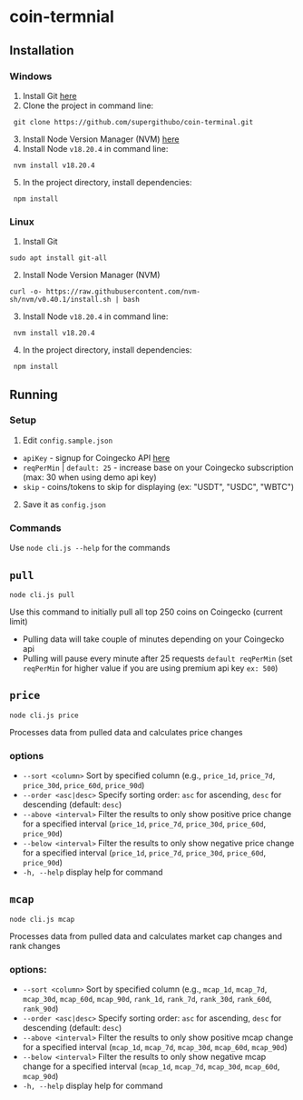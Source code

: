 # coin-termnial

## Installation

### Windows

1. Install Git [here](https://git-scm.com/downloads/win)
2. Clone the project in command line:

```
 git clone https://github.com/supergithubo/coin-terminal.git
```

3. Install Node Version Manager (NVM) [here](https://github.com/coreybutler/nvm-windows/releases/tag/1.1.12)
4. Install Node `v18.20.4` in command line:

```
 nvm install v18.20.4
```

5. In the project directory, install dependencies:

```
 npm install
```

### Linux

1. Install Git

```
sudo apt install git-all
```

2. Install Node Version Manager (NVM)

```
curl -o- https://raw.githubusercontent.com/nvm-sh/nvm/v0.40.1/install.sh | bash
```

3. Install Node `v18.20.4` in command line:

```
 nvm install v18.20.4
```

4. In the project directory, install dependencies:

```
 npm install
```

## Running

### Setup

1. Edit `config.sample.json`

- `apiKey` - signup for Coingecko API [here](https://www.coingecko.com/en/developers/dashboard)
- `reqPerMin` | `default: 25` - increase base on your Coingecko subscription (max: 30 when using demo api key)
- `skip` - coins/tokens to skip for displaying (ex: "USDT", "USDC", "WBTC")

2. Save it as `config.json`

### Commands

Use `node cli.js --help` for the commands

## `pull`

`node cli.js pull`

Use this command to initially pull all top 250 coins on Coingecko (current limit)

- Pulling data will take couple of minutes depending on your Coingecko api
- Pulling will pause every minute after 25 requests `default reqPerMin` (set `reqPerMin` for higher value if you are using premium api key `ex: 500`)

## `price`

`node cli.js price`

Processes data from pulled data and calculates price changes

### options

- `--sort <column>` Sort by specified column (e.g., `price_1d`, `price_7d`, `price_30d`, `price_60d`, `price_90d`)
- `--order <asc|desc>` Specify sorting order: `asc` for ascending, `desc` for descending (default: `desc`)
- `--above <interval>` Filter the results to only show positive price change for a specified interval (`price_1d`, `price_7d`, `price_30d`, `price_60d`, `price_90d`)
- `--below <interval>` Filter the results to only show negative price change for a specified interval (`price_1d`, `price_7d`, `price_30d`, `price_60d`, `price_90d`)
- `-h, --help` display help for command

## `mcap`

`node cli.js mcap`

Processes data from pulled data and calculates market cap changes and rank changes

### options:

- `--sort <column>` Sort by specified column (e.g., `mcap_1d`, `mcap_7d`, `mcap_30d`, `mcap_60d`, `mcap_90d`, `rank_1d`, `rank_7d`, `rank_30d`, `rank_60d`, `rank_90d`)
- `--order <asc|desc>` Specify sorting order: `asc` for ascending, `desc` for descending (default: `desc`)
- `--above <interval>` Filter the results to only show positive mcap change for a specified interval (`mcap_1d`, `mcap_7d`, `mcap_30d`, `mcap_60d`, `mcap_90d`)
- `--below <interval>` Filter the results to only show negative mcap change for a specified interval (`mcap_1d`, `mcap_7d`, `mcap_30d`, `mcap_60d`, `mcap_90d`)
- `-h, --help` display help for command
